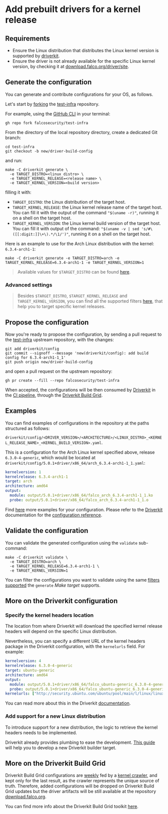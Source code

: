 # Add prebuilt drivers for a kernel release

## Requirements

- Ensure the Linux distribution that distributes the Linux kernel version is supported by [driverkit](https://github.com/falcosecurity/driverkit/blob/master/docs/driverkit.md).
- Ensure the driver is not already available for the specific Linux kernel version, by checking it at [download.falco.org/driver/site](https://download.falco.org/driver/site/index.html).

## Generate the configuration

You can generate and contribute configurations for your OS, as follows.

Let's start by [forking](https://docs.github.com/en/get-started/quickstart/fork-a-repo) the [test-infra](https://github.com/falcosecurity/test-infra) repository.

For example, using the [GitHub CLI](https://cli.github.com/) in your terminal:

```shell
gh repo fork falcosecurity/test-infra
```

From the directory of the local repository directory, create a dedicated Git branch:

```shell
cd test-infra
git checkout -b new/driver-build-config
```

and run:

```shell
make -C driverkit generate \
  -e TARGET_DISTRO=<linux distro> \
  -e TARGET_KERNEL_RELEASE=<release name> \
  -e TARGET_KERNEL_VERSION=<build version>
```

filling it with:
* `TARGET_DISTRO`: the Linux distribution of the target host.
* `TARGET_KERNEL_RELEASE`: the Linux kernel release name of the target host. You can fill it with the output of the command `"$(uname -r)"`, running it on a shell on the target host.
* `TARGET_KERNEL_VERSION`: the Linux kernel build version of the target host. You can fill it with output of the command: `"$(uname -v | sed 's/#\([[:digit:]]\+\).*/\1/')"`, running it on a shell on the target host.

Here is an example to use for the Arch Linux distribution with the kernel: `6.3.4-arch1-1`:

```shell
make -C driverkit generate -e TARGET_DISTRO=arch -e TARGET_KERNEL_RELEASE=6.3.4-arch1-1 -e TARGET_KERNEL_VERSION=1
```

> Available values for `$TARGET_DISTRO` can be found [here](https://github.com/falcosecurity/driverkit/blob/master/docs/driverkit.md).

### Advanced settings

> Besides `$TARGET_DISTRO`, `$TARGET_KERNEL_RELEASE` and `TARGET_KERNEL_VERSION`, you can find all the supported filters [here](https://github.com/falcosecurity/test-infra/blob/master/driverkit/README.md#available-make-targets), that help you to target specific kernel releases.

## Propose the configuration

Now you're ready to propose the configuration, by sending a pull request to the [test-infra](https://github.com/falcosecurity/test-infra) upstream repository, with the changes:

```shell
git add driverkit/config
git commit --signoff --message 'new(driverkit/config): add build config for 6.3.4-arch1-1_1'
git push origin new/driver-build-config
```

and open a pull request on the upstream repository:

```shell
gh pr create --fill --repo falcosecurity/test-infra
```

When accepted, the configurations will be then consumed by [Driverkit](https://github.com/falcosecurity/driverkit) in the [CI pipeline](https://github.com/falcosecurity/test-infra/tree/master/config/jobs/build-drivers), through the [Driverkit Build Grid](https://github.com/falcosecurity/test-infra/tree/master/driverkit#driverkit-build-grid).

## Examples

You can find examples of configurations in the repository at the paths structured as follows:

  `driverkit/config/<DRIVER_VERSION>/<ARCHITECTURE>/<LINUX_DISTRO>_<KERNEL_RELEASE_NAME>_<KERNEL_BUILD_VERSION>.yaml`.

This is a configuration for the Arch Linux kernel specified above, release `6.3.0-4-generic`, which would be located at `driverkit/config/5.0.1+driver/x86_64/arch_6.3.4-arch1-1_1.yaml`:

```yaml
kernelversion: 1
kernelrelease: 6.3.4-arch1-1
target: arch
architecture: amd64
output:
  module: output/5.0.1+driver/x86_64/falco_arch_6.3.4-arch1-1_1.ko
  probe: output/5.0.1+driver/x86_64/falco_arch_6.3.4-arch1-1_1.o
```

Find [here](https://github.com/falcosecurity/driverkit/blob/master/Example_configs.md) more examples for your configuration.
Please refer to the [Driverkit](https://github.com/falcosecurity/driverkit) documentation for the [configuration reference](https://github.com/falcosecurity/driverkit#build-using-a-configuration-file).

## Validate the configuration

You can validate the generated configuration using the `validate` sub-command:

```shell
make -C driverkit validate \
  -e TARGET_DISTRO=arch \
  -e TARGET_KERNEL_RELEASE=6.3.4-arch1-1 \
  -e TARGET_KERNEL_VERSION=1
```

You can filter the configurations you want to validate using the same [filters supported](https://github.com/falcosecurity/test-infra/blob/master/driverkit/README.md#available-make-targets) the `generate` _Make target_ supports.

## More on the Driverkit configuration

### Specify the kernel headers location

The location from where Driverkit will download the specified kernel release headers will depend on the specific Linux distribution.

Nevertheless, you can specify a different URL of the kernel headers package in the Driverkit configuration, with the `kernelurls` field. For example:

```yml
kernelversion: 4
kernelrelease: 6.3.0-4-generic
target: ubuntu-generic
architecture: amd64
output:
  module: output/5.0.1+driver/x86_64/falco_ubuntu-generic_6.3.0-4-generic_4.ko
  probe: output/5.0.1+driver/x86_64/falco_ubuntu-generic_6.3.0-4-generic_4.o
kernelurls: ["http://security.ubuntu.com/ubuntu/pool/main/l/linux/linux-headers-6.3.0-4-generic_6.3.0-4.4_amd64.deb","http://mirrors.edge.kernel.org/ubuntu/pool/main/l/linux/linux-headers-6.3.0-4-generic_6.3.0-4.4_amd64.deb","http://mirrors.edge.kernel.org/ubuntu/pool/main/l/linux/linux-headers-6.3.0-4_6.3.0-4.4_all.deb","http://security.ubuntu.com/ubuntu/pool/main/l/linux/linux-headers-6.3.0-4_6.3.0-4.4_all.deb"]
```

You can read more about this in the Driverkit [documentation](https://github.com/falcosecurity/driverkit#headers).

### Add support for a new Linux distribution

To introduce support for a new distribution, the logic to retrieve the kernel headers needs to be implemented.

Driverkit already provides plumbing to ease the development. [This guide](https://github.com/falcosecurity/driverkit/blob/master/docs/builder.md#support-a-new-distro) will help you to develop a new Driverkit builder target.

## More on the Driverkit Build Grid

Driverkit Build Grid configurations are [weekly](https://github.com/falcosecurity/test-infra/blob/master/config/jobs/update-dbg/update-dbg) fed by a [kernel crawler](https://github.com/falcosecurity/kernel-crawler), and kept only for the last result, as the crawler represents the unique source of truth. Therefore, added configurations will be dropped on Driverkit Build Grid updates but the driver artifacts will be still available at the repository [download.falco.org](https://download.falco.org).

You can find more info about the Driverkit Build Grid toolkit [here](https://github.com/falcosecurity/test-infra/blob/master/driverkit/README.md#driverkit-build-grid).
